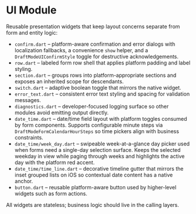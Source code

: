 # UI Module

Reusable presentation widgets that keep layout concerns separate from form and
entity logic:

- `confirm.dart` – platform-aware confirmation and error dialogs with
  localization fallbacks, a convenience `show` helper, and a
  `DraftModeUIConfirmStyle` toggle for destructive acknowledgements.
- `row.dart` – labeled form row shell that applies platform padding and label
  styling.
- `section.dart` – groups rows into platform-appropriate sections and exposes an
  inherited scope for descendants.
- `switch.dart` – adaptive boolean toggle that mirrors the native widget.
- `error_text.dart` – consistent error text styling and spacing for validation
  messages.
- `diagnostics.dart` – developer-focused logging surface so other modules avoid
  emitting output directly.
- `date_time.dart` – date/time field layout with platform toggles consumed by
  form components. Supports configurable minute steps via
  `DraftModeFormCalendarHourSteps` so time pickers align with business
  constraints.
- `date_time/week_day.dart` – swipeable week-at-a-glance day picker used when
  forms need a single-day selection surface. Keeps the selected weekday in
  view while paging through weeks and highlights the active day with the
  platform red accent.
- `date_time/time_line.dart` – decorative timeline gutter that mirrors the
  inset grouped lists on iOS so contextual date content has a native anchor.
- `button.dart` – reusable platform-aware button used by higher-level widgets
  such as form actions.

All widgets are stateless; business logic should live in the calling layers.
